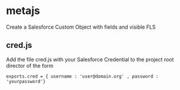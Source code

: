 # metajs
Create a Salesforce Custom Object with fields and visible FLS


cred.js
-------

Add the file cred.js with your Salesforce Credential to the project
root director of the form

    exports.cred = { username : 'user@domain.org' , password : 'yourpassword'}
